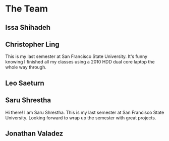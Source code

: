 # The Team

## Issa Shihadeh

## Christopher Ling

This is my last semester at San Francisco State University.  It's funny knowing I finished all my classes using a 2010 HDD dual core laptop the whole way through.

## Leo Saeturn

## Saru Shrestha

Hi there! I am Saru Shrestha. This is my last semester at San Francisco State University. Looking forward to wrap up the semester with great projects.

## Jonathan Valadez
